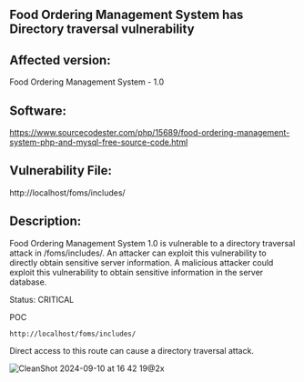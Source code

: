 ## Food Ordering Management System has Directory traversal vulnerability

## Affected version: 
Food Ordering Management System - 1.0

## Software:
https://www.sourcecodester.com/php/15689/food-ordering-management-system-php-and-mysql-free-source-code.html

## Vulnerability File:
http://localhost/foms/includes/

## Description:
Food Ordering Management System 1.0 is vulnerable to a directory traversal attack in /foms/includes/. An attacker can exploit this vulnerability to directly obtain sensitive server information. A malicious attacker could exploit this vulnerability to obtain sensitive information in the server database.

Status: CRITICAL

POC
```
http://localhost/foms/includes/
```

Direct access to this route can cause a directory traversal attack.

![CleanShot 2024-09-10 at 16 42 19@2x](https://github.com/user-attachments/assets/9d65dc72-375b-4921-b6e2-8b31a5ca1f4a)



